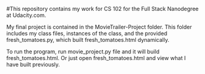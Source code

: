 #This repository contains my work for CS 102 for the Full Stack Nanodegree at Udacity.com.

My final project is contained in the MovieTrailer-Project folder. This folder includes my class files, instances of the class, and the provided fresh_tomatoes.py, which built fresh_tomatoes.html dynamically.

To run the program, run movie_project.py file and it will build fresh_tomatoes.html. Or just open fresh_tomatoes.html and view what I have built previously.
